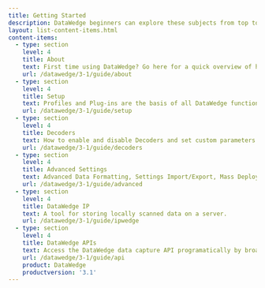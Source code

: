 ```yaml
---
title: Getting Started
description: DataWedge beginners can explore these subjects from top to bottom for a trouble-free experience. Advanced users can skip directly to the features they need.
layout: list-content-items.html
content-items:
  - type: section
    level: 4
    title: About
    text: First time using DataWedge? Go here for a quick overview of how DataWedge works and what it can do for any app.
    url: /datawedge/3-1/guide/about
  - type: section
    level: 4
    title: Setup
    text: Profiles and Plug-ins are the basis of all DataWedge functionality. This guide covers their basic use and default settings. 
    url: /datawedge/3-1/guide/setup
  - type: section
    level: 4
    title: Decoders
    text: How to enable and disable Decoders and set custom parameters for maximum scanning accuracy and efficiency. 
    url: /datawedge/3-1/guide/decoders
  - type: section
    level: 4
    title: Advanced Settings
    text: Advanced Data Formatting, Settings Import/Export, Mass Deployment and other advanced DataWedge settings and options. 
    url: /datawedge/3-1/guide/advanced
  - type: section
    level: 4
    title: DataWedge IP
    text: A tool for storing locally scanned data on a server. 
    url: /datawedge/3-1/guide/ipwedge
  - type: section
    level: 4
    title: DataWedge APIs
    text: Access the DataWedge data capture API programatically by broadcasting an Android intent. 
    url: /datawedge/3-1/guide/api
    product: DataWedge
	productversion: '3.1'
---
```

    












